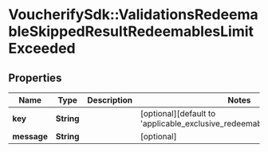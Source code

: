 # VoucherifySdk::ValidationsRedeemableSkippedResultRedeemablesLimitExceeded

## Properties

| Name | Type | Description | Notes |
| ---- | ---- | ----------- | ----- |
| **key** | **String** |  | [optional][default to &#39;applicable_exclusive_redeemables_limit_exceeded&#39;] |
| **message** | **String** |  | [optional] |

